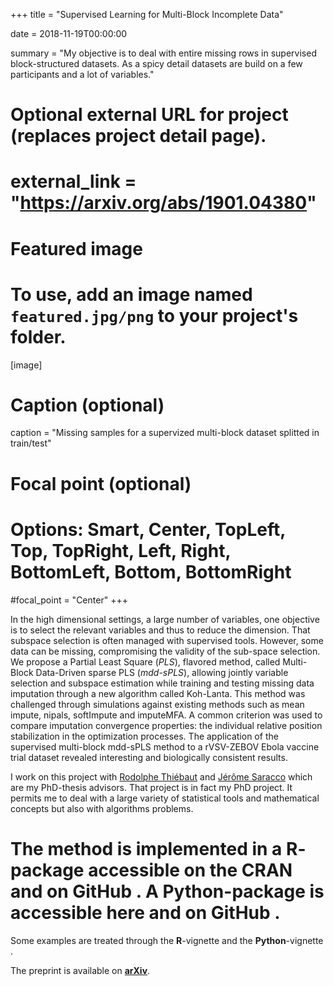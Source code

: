 +++
title = "Supervised Learning for Multi-Block Incomplete Data"

date = 2018-11-19T00:00:00

summary = "My objective is to deal with entire missing rows in supervised block-structured datasets. As a spicy detail datasets are build on a few participants and a lot of variables."

# Optional external URL for project (replaces project detail page).
# external_link = "https://arxiv.org/abs/1901.04380"

# Featured image
# To use, add an image named `featured.jpg/png` to your project's folder. 
[image]
  # Caption (optional)
  caption = "Missing samples for a supervized multi-block dataset splitted in train/test"

  # Focal point (optional)
  # Options: Smart, Center, TopLeft, Top, TopRight, Left, Right, BottomLeft, Bottom, BottomRight
  #focal_point = "Center"
+++

In the high dimensional settings, a large number of variables, one objective is to select the relevant variables and thus to reduce the dimension. That subspace selection is often managed with supervised tools. However, some data can be missing, compromising the validity of the sub-space selection. We propose a Partial Least Square (*PLS*), flavored method, called Multi-Block Data-Driven sparse PLS (*mdd-sPLS*), allowing jointly variable selection and subspace estimation while training and testing missing data imputation through a new algorithm called Koh-Lanta. This method was challenged through simulations against existing methods such as mean impute, nipals, softImpute and imputeMFA. A common criterion was used to compare imputation convergence properties: the individual relative position stabilization in the optimization processes. The application of the supervised multi-block mdd-sPLS method to a rVSV-ZEBOV Ebola vaccine trial dataset revealed interesting and biologically consistent results.

I work on this project with [Rodolphe Thiébaut](https://www.bordeaux-population-health.center/en/) and [Jérôme Saracco](https://www.math.u-bordeaux.fr/~jsaracco/) which are my PhD-thesis advisors. That project is in fact my PhD project. It permits me to deal with a large variety of statistical tools and mathematical concepts but also with algorithms problems.

# The method is implemented in a **R**-package accessible on the **CRAN** [<i class="fab fa-r-project"></i>](https://cran.r-project.org/package=ddsPLS) and on **GitHub** [<i class="fab fa-github"></i>](https://github.com/hlorenzo/ddsPLS). A **Python**-package is accessible here [<i class="fab fa-python"></i>](https://pypi.org/project/py_ddspls/) and on **GitHub** [<i class="fab fa-github"></i>](https://github.com/hlorenzo/py_ddsPLS).

Some examples are treated through the **R**-vignette [<i class="fab fa-r-project"></i>](/html/ddsPLS.html) and the **Python**-vignette [<i class="fab fa-python"></i>](https://pypi.org/project/py_ddspls/).

The preprint is available on [**arXiv**](https://arxiv.org/abs/1901.04380).
